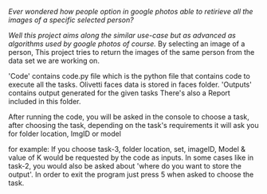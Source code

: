 _Ever wondered how people option in google photos able to retirieve all the images of a specific selected person?_

_Well this project aims along the similar use-case but as advanced as algorithms used by google photos of course._
 By selecting an image of a person, This project tries to return the images of the same person from the data set we are working on. 


'Code' contains code.py file which is the python file that contains code to execute all the tasks.
Olivetti faces data is stored in faces folder.
'Outputs' contains output generated for the given tasks 
There's also a Report included in this folder.

After running the code, you will be asked in the console to choose a task,
after choosing the task, depending on the task's requirements it will ask you for folder location, ImgID or model

for example: If you choose task-3, folder location, set, imageID, Model & value of K would be requested by the code as inputs.
In some cases like in task-2, you would also be asked about 'where do you want to store the output'.
In order to exit the program just press 5 when asked to choose the task.
